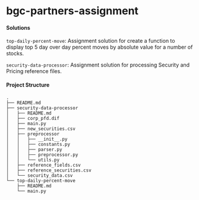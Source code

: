 # bgc-partners-assignment

#### Solutions

`top-daily-percent-move`: Assignment solution for create a function to display top 5 day over day percent moves by absolute value for a number of stocks.

`security-data-processor`: Assignment solution for processing Security and Pricing reference files. 

#### Project Structure
```angular2html
.
├── README.md
├── security-data-processor
│   ├── README.md
│   ├── corp_pfd.dif
│   ├── main.py
│   ├── new_securities.csv
│   ├── preprocessor
│   │   ├── __init__.py
│   │   ├── constants.py
│   │   ├── parser.py
│   │   ├── preprocessor.py
│   │   └── utils.py
│   ├── reference_fields.csv
│   ├── reference_securities.csv
│   └── security_data.csv
└── top-daily-percent-move
    ├── README.md
    └── main.py
```
